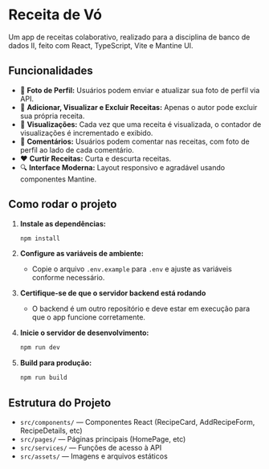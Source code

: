 # Receita de Vó

Um app de receitas colaborativo, realizado para a disciplina de banco de dados II, feito com React, TypeScript, Vite e Mantine UI. 

## Funcionalidades

- 📸 **Foto de Perfil:** Usuários podem enviar e atualizar sua foto de perfil via API.
- 📝 **Adicionar, Visualizar e Excluir Receitas:** Apenas o autor pode excluir sua própria receita.
- 👀 **Visualizações:** Cada vez que uma receita é visualizada, o contador de visualizações é incrementado e exibido.
- 💬 **Comentários:** Usuários podem comentar nas receitas, com foto de perfil ao lado de cada comentário.
- ❤️ **Curtir Receitas:** Curta e descurta receitas.
- 🔍 **Interface Moderna:** Layout responsivo e agradável usando componentes Mantine.

## Como rodar o projeto

1. **Instale as dependências:**

   ```bash
   npm install
   ```

2. **Configure as variáveis de ambiente:**

   - Copie o arquivo `.env.example` para `.env` e ajuste as variáveis conforme necessário.

3. **Certifique-se de que o servidor backend está rodando**

   - O backend é um outro repositório e deve estar em execução para que o app funcione corretamente.

4. **Inicie o servidor de desenvolvimento:**

   ```bash
   npm run dev
   ```

5. **Build para produção:**
   ```bash
   npm run build
   ```

## Estrutura do Projeto

- `src/components/` — Componentes React (RecipeCard, AddRecipeForm, RecipeDetails, etc)
- `src/pages/` — Páginas principais (HomePage, etc)
- `src/services/` — Funções de acesso à API
- `src/assets/` — Imagens e arquivos estáticos
